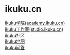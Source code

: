 ikuku.cn
========

[ikuku学院(academy.ikuku.cn)](https://github.com/caadxyz/ikuku.cn/wiki/academy)   
[ikuku工作室(studio.ikuku.cn)](https://github.com/caadxyz/ikuku.cn/wiki/studio)   
[ikuku社区](http://www.ikuku.cn)   
[ikuku地图](http://www.ikuku.cn/map.php)  
[ikuku问答](http://wenda.ikuku.cn/)  
